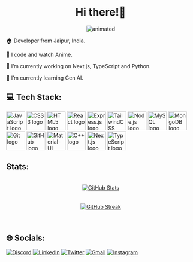 <h1 align="center">Hi there!👋</h1>
<p align="center">
  <img src="https://media.giphy.com/media/12K8GGWstl229G/giphy.gif" alt="animated" />
</p>

<p >🏠 Developer from Jaipur, India.</p>

<p >💢 I code and watch Anime.</p>

<p >🔭 I’m currently working on Next.js, TypeScript and Python.</p>

<p >🌱 I’m currently learning Gen AI.</p>

## 💻 Tech Stack:
<div>
  <img src="https://cdn.jsdelivr.net/gh/devicons/devicon/icons/javascript/javascript-original.svg" height="50" alt="JavaScript logo"/>
  <img src="https://cdn.jsdelivr.net/gh/devicons/devicon/icons/css3/css3-original.svg" height="50" alt="CSS3 logo"/>
  <img src="https://cdn.jsdelivr.net/gh/devicons/devicon/icons/html5/html5-original.svg" height="50" alt="HTML5 logo"/>
  <img src="https://cdn.jsdelivr.net/gh/devicons/devicon/icons/react/react-original.svg" height="50" alt="React logo"/>
  <img src="https://cdn.jsdelivr.net/gh/devicons/devicon/icons/express/express-original.svg" height="50" alt="Express.js logo"/>
  <img src="https://cdn.jsdelivr.net/gh/devicons/devicon/icons/tailwindcss/tailwindcss-original-wordmark.svg" height="50" alt="TailwindCSS logo"/>
  <img src="https://cdn.jsdelivr.net/gh/devicons/devicon/icons/nodejs/nodejs-original.svg" height="50" alt="Node.js logo"/>
  <img src="https://cdn.jsdelivr.net/gh/devicons/devicon/icons/mysql/mysql-original.svg" height="50" alt="MySQL logo"/>
  <img src="https://cdn.jsdelivr.net/gh/devicons/devicon/icons/mongodb/mongodb-original.svg" height="50" alt="MongoDB logo"/>
  <img src="https://cdn.jsdelivr.net/gh/devicons/devicon/icons/git/git-original.svg" height="50" alt="Git logo"/>
  <img src="https://cdn.jsdelivr.net/gh/devicons/devicon/icons/github/github-original.svg" height="50" alt="GitHub logo"/>
  <img src="https://cdn.jsdelivr.net/gh/devicons/devicon/icons/materialui/materialui-original.svg" height="50" alt="Material-UI logo"/>
  <img src="https://cdn.jsdelivr.net/gh/devicons/devicon/icons/cplusplus/cplusplus-original.svg" height="50" alt="C++ logo"/>
  <img src="https://cdn.jsdelivr.net/gh/devicons/devicon/icons/nextjs/nextjs-original.svg" height="50" alt="Next.js logo"/>
  <img src="https://cdn.jsdelivr.net/gh/devicons/devicon/icons/typescript/typescript-original.svg" height="50" alt="TypeScript logo"/>
</div>

## Stats: 
<br>
<div align="center">
  <a href="https://github.com/sgoyalsvj">
    <img src="https://github-stats-alpha.vercel.app/api?username=sgoyalsmvj&cc=000&tc=fff&ic=fff&bc=000" alt="GitHub Stats"/>
  </a>
</div>
 <br>
 <br>
<div align="center">
  <a href="#">
    <img src="https://streak-stats.demolab.com?user=sgoyalsmvj&theme=highcontrast&border_radius=4&date_format=M%20j%5B%2C%20Y%5D&card_width=500&dates=2661EB&stroke=250D0D" alt="GitHub Streak"/>
  </a>
</div>
 <br>
 <br>
 
## 🌐 Socials:
<div>
  <a href="https://discord.com/users/788196386504048660"><img src="https://img.shields.io/badge/Discord-%237289DA.svg?style=for-the-badge&logo=discord&logoColor=white" alt="Discord"/></a>
  <a href="http://linkedin.com/in/saurabhgoyal12"><img src="https://img.shields.io/badge/LinkedIn-%230077B5.svg?style=for-the-badge&logo=linkedin&logoColor=white" alt="LinkedIn"/></a>
  <a href="https://twitter.com/SgxZoro"><img src="https://img.shields.io/badge/Twitter-%231DA1F2.svg?style=for-the-badge&logo=Twitter&logoColor=white" alt="Twitter"/></a>
  <a href="mailto:sgoyalsmvj@gmail.com"><img src="https://img.shields.io/badge/Gmail-D14836?style=for-the-badge&logo=gmail&logoColor=white" alt="Gmail"/></a>
  <a href="https://www.instagram.com/__saurabhgoyal/"><img src="https://img.shields.io/badge/Instagram-%23E4405F.svg?style=for-the-badge&logo=Instagram&logoColor=white" alt="Instagram"/></a>
</div>

